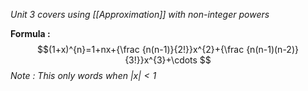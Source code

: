 *Unit 3 covers using [[Approximation]] with non-integer powers*

**Formula :**
$$(1+x)^{n}=1+nx+{\frac {n(n-1)}{2!}}x^{2}+{\frac {n(n-1)(n-2)}{3!}}x^{3}+\cdots $$
*Note : This only words when $|x|<1$*
